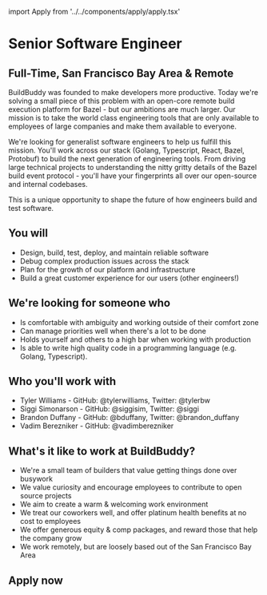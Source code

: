 import Apply from '../../components/apply/apply.tsx'

# Senior Software Engineer

## Full-Time, San Francisco Bay Area & Remote

BuildBuddy was founded to make developers more productive. Today we're solving a small piece of this problem with an open-core remote build execution platform for Bazel - but our ambitions are much larger. Our mission is to take the world class engineering tools that are only available to employees of large companies and make them available to everyone.

We're looking for generalist software engineers to help us fulfill this mission. You'll work across our stack (Golang, Typescript, React, Bazel, Protobuf) to build the next generation of engineering tools. From driving large technical projects to understanding the nitty gritty details of the Bazel build event protocol - you'll have your fingerprints all over our open-source and internal codebases.

This is a unique opportunity to shape the future of how engineers build and test software.

## You will

- Design, build, test, deploy, and maintain reliable software
- Debug complex production issues across the stack
- Plan for the growth of our platform and infrastructure
- Build a great customer experience for our users (other engineers!)

## We're looking for someone who

- Is comfortable with ambiguity and working outside of their comfort zone
- Can manage priorities well when there's a lot to be done
- Holds yourself and others to a high bar when working with production
- Is able to write high quality code in a programming language (e.g. Golang, Typescript).

## Who you'll work with

- Tyler Williams - GitHub: @tylerwilliams, Twitter: @tylerbw
- Siggi Simonarson - GitHub: @siggisim, Twitter: @siggi
- Brandon Duffany - GitHub: @bduffany, Twitter: @brandon_duffany
- Vadim Berezniker - GitHub: @vadimberezniker

## What's it like to work at BuildBuddy?

- We're a small team of builders that value getting things done over busywork
- We value curiosity and encourage employees to contribute to open source projects
- We aim to create a warm & welcoming work environment
- We treat our coworkers well, and offer platinum health benefits at no cost to employees
- We offer generous equity & comp packages, and reward those that help the company grow
- We work remotely, but are loosely based out of the San Francisco Bay Area

## Apply now

<Apply />
